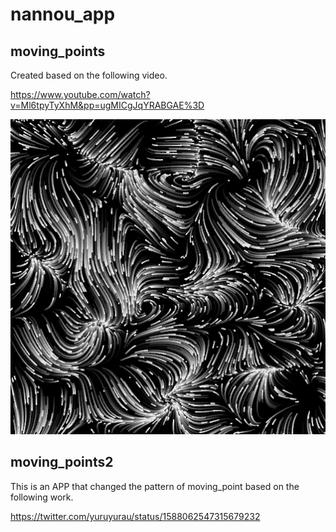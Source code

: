 # nannou_app

## moving_points
Created based on the following video.

https://www.youtube.com/watch?v=Ml6tpyTyXhM&pp=ugMICgJqYRABGAE%3D

![Thumbnail: moving_points](thumbnail/moving_points.png)

## moving_points2
This is an APP that changed the pattern of moving_point based on the following work.

https://twitter.com/yuruyurau/status/1588062547315679232
